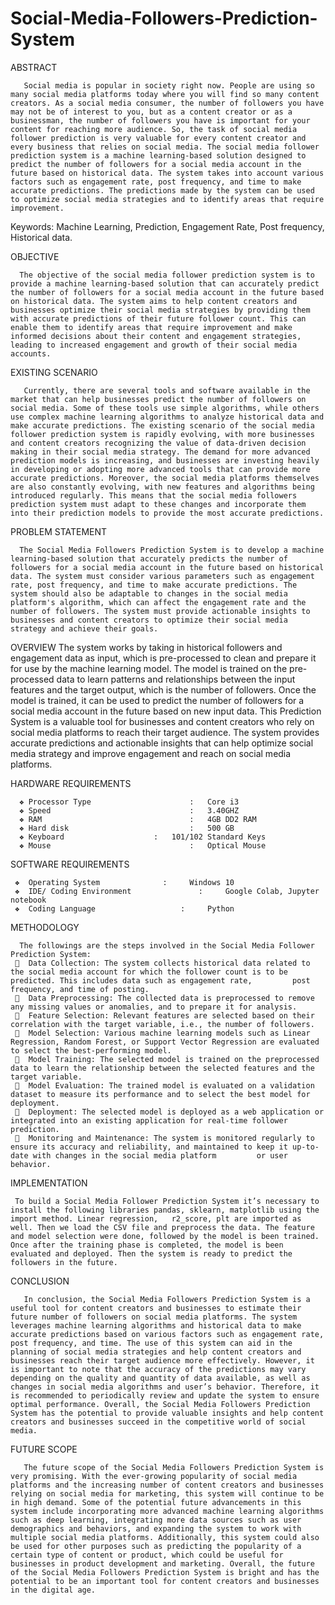 # Social-Media-Followers-Prediction-System

ABSTRACT

       Social media is popular in society right now. People are using so many social media platforms today where you will find so many content creators. As a social media consumer, the number of followers you have may not be of interest to you, but as a content creator or as a businessman, the number of followers you have is important for your content for reaching more audience. So, the task of social media follower prediction is very valuable for every content creator and every business that relies on social media. The social media follower prediction system is a machine learning-based solution designed to predict the number of followers for a social media account in the future based on historical data. The system takes into account various factors such as engagement rate, post frequency, and time to make accurate predictions. The predictions made by the system can be used to optimize social media strategies and to identify areas that require improvement.

Keywords: Machine Learning, Prediction, Engagement Rate, Post frequency, Historical data.

OBJECTIVE

      The objective of the social media follower prediction system is to provide a machine learning-based solution that can accurately predict the number of followers for a social media account in the future based on historical data. The system aims to help content creators and businesses optimize their social media strategies by providing them with accurate predictions of their future follower count. This can enable them to identify areas that require improvement and make informed decisions about their content and engagement strategies, leading to increased engagement and growth of their social media accounts.

EXISTING SCENARIO

       Currently, there are several tools and software available in the market that can help businesses predict the number of followers on social media. Some of these tools use simple algorithms, while others use complex machine learning algorithms to analyze historical data and make accurate predictions. The existing scenario of the social media follower prediction system is rapidly evolving, with more businesses and content creators recognizing the value of data-driven decision making in their social media strategy. The demand for more advanced prediction models is increasing, and businesses are investing heavily in developing or adopting more advanced tools that can provide more accurate predictions. Moreover, the social media platforms themselves are also constantly evolving, with new features and algorithms being introduced regularly. This means that the social media followers prediction system must adapt to these changes and incorporate them into their prediction models to provide the most accurate predictions.

PROBLEM STATEMENT

      The Social Media Followers Prediction System is to develop a machine learning-based solution that accurately predicts the number of followers for a social media account in the future based on historical data. The system must consider various parameters such as engagement rate, post frequency, and time to make accurate predictions. The system should also be adaptable to changes in the social media platform's algorithm, which can affect the engagement rate and the number of followers. The system must provide actionable insights to businesses and content creators to optimize their social media strategy and achieve their goals.


OVERVIEW
       The system works by taking in historical followers and engagement data as input, which is pre-processed to clean and prepare it for use by the machine learning model. The model is trained on the pre-processed data to learn patterns and relationships between the input features and the target output, which is the number of followers. Once the model is trained, it can be used to predict the number of followers for a social media account in the future based on new input data. This Prediction System is a valuable tool for businesses and content creators who rely on social media platforms to reach their target audience. The system provides accurate predictions and actionable insights that can help optimize social media strategy and improve engagement and reach on social media platforms.

HARDWARE REQUIREMENTS

      ❖	Processor Type                 	    : 	Core i3
      ❖	Speed                               : 	3.40GHZ
      ❖	RAM                                 : 	4GB DD2 RAM
      ❖	Hard disk                           : 	500 GB
      ❖	Keyboard		            : 	101/102 Standard Keys
      ❖	Mouse	                            : 	Optical Mouse

SOFTWARE REQUIREMENTS

     ❖	Operating System 		      :  	Windows 10
     ❖	IDE/ Coding Environment               : 	Google Colab, Jupyter notebook
     ❖	Coding Language		              : 	Python

METHODOLOGY

      The followings are the steps involved in the Social Media Follower Prediction System:
     	Data Collection: The system collects historical data related to the social media account for which the follower count is to be predicted. This includes data such as engagement rate,         post frequency, and time of posting.
     	Data Preprocessing: The collected data is preprocessed to remove any missing values or anomalies, and to prepare it for analysis.
     	Feature Selection: Relevant features are selected based on their correlation with the target variable, i.e., the number of followers.
     	Model Selection: Various machine learning models such as Linear Regression, Random Forest, or Support Vector Regression are evaluated to select the best-performing model.
     	Model Training: The selected model is trained on the preprocessed data to learn the relationship between the selected features and the target variable.
     	Model Evaluation: The trained model is evaluated on a validation dataset to measure its performance and to select the best model for deployment.
     	Deployment: The selected model is deployed as a web application or integrated into an existing application for real-time follower prediction.
     	Monitoring and Maintenance: The system is monitored regularly to ensure its accuracy and reliability, and maintained to keep it up-to-date with changes in the social media platform         or user behavior.

IMPLEMENTATION

     To build a Social Media Follower Prediction System it’s necessary to install the following libraries pandas, sklearn, matplotlib using the import method. Linear regression, 	r2_score, plt are imported as well. Then we load the CSV file and preprocess the data. The feature and model selection were done, followed by the model is been trained. Once after the training phase is completed, the model is been evaluated and deployed. Then the system is ready to predict the followers in the future. 

CONCLUSION

       In conclusion, the Social Media Followers Prediction System is a useful tool for content creators and businesses to estimate their future number of followers on social media platforms. The system leverages machine learning algorithms and historical data to make accurate predictions based on various factors such as engagement rate, post frequency, and time. The use of this system can aid in the planning of social media strategies and help content creators and businesses reach their target audience more effectively. However, it is important to note that the accuracy of the predictions may vary depending on the quality and quantity of data available, as well as changes in social media algorithms and user’s behavior. Therefore, it is recommended to periodically review and update the system to ensure optimal performance. Overall, the Social Media Followers Prediction System has the potential to provide valuable insights and help content creators and businesses succeed in the competitive world of social media.

FUTURE SCOPE

       The future scope of the Social Media Followers Prediction System is very promising. With the ever-growing popularity of social media platforms and the increasing number of content creators and businesses relying on social media for marketing, this system will continue to be in high demand. Some of the potential future advancements in this system include incorporating more advanced machine learning algorithms such as deep learning, integrating more data sources such as user demographics and behaviors, and expanding the system to work with multiple social media platforms. Additionally, this system could also be used for other purposes such as predicting the popularity of a certain type of content or product, which could be useful for businesses in product development and marketing. Overall, the future of the Social Media Followers Prediction System is bright and has the potential to be an important tool for content creators and businesses in the digital age.
